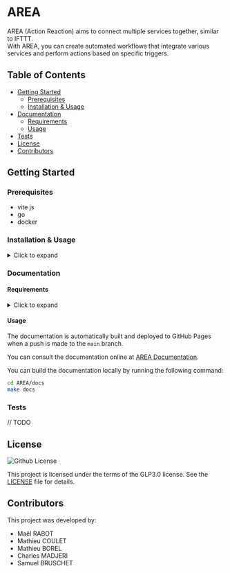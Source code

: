 # AREA

AREA (Action Reaction) aims to connect multiple services together, similar to IFTTT.<br>
With AREA, you can create automated workflows that integrate various services and perform actions based on specific triggers.

## Table of Contents

- [Getting Started](#getting-started)
    - [Prerequisites](#prerequisites)
    - [Installation & Usage](#installation--usage)
- [Documentation](#documentation)
    - [Requirements](#requirements)
    - [Usage](#usage)
- [Tests](#tests)
- [License](#license)
- [Contributors](#contributors)

## Getting Started

### Prerequisites

- vite js
- go
- docker

### Installation & Usage

<details>
<summary>Click to expand</summary>

1. Clone the repo
```sh
git clone git@github.com:ASM-Studios/AREA.git
```

2. Install NPM packages
```sh
cd AREA/client-web
npm install
```

3. Install Go packages
```sh
cd AREA/server
<TODO>
```

4. Run the project
```sh
cd AREA/client-web
npm run start
```
```sh
cd AREA/server
go run ./...
```
</details>

### Documentation

#### Requirements

<details>
<summary>Click to expand</summary>

- Python
- sphinx
- spinx_rtd_theme

sphinx and sphinx_rtd_theme can be installed using pip

</details>

#### Usage

The documentation is automatically built and deployed to GitHub Pages when a push is made to the `main` branch.

You can consult the documentation online at [AREA Documentation](https://asm-studios.github.io/AREA/).

You can build the documentation locally by running the following command:
```sh
cd AREA/docs
make docs
```

### Tests

// TODO

## License

![Github License](https://img.shields.io/badge/license-GLP3.0-yellowgreen.svg)

This project is licensed under the terms of the GLP3.0 license. See the [LICENSE](LICENSE) file for details.

## Contributors

This project was developed by:

- Maël RABOT
- Mathieu COULET
- Mathieu BOREL
- Charles MADJERI
- Samuel BRUSCHET
